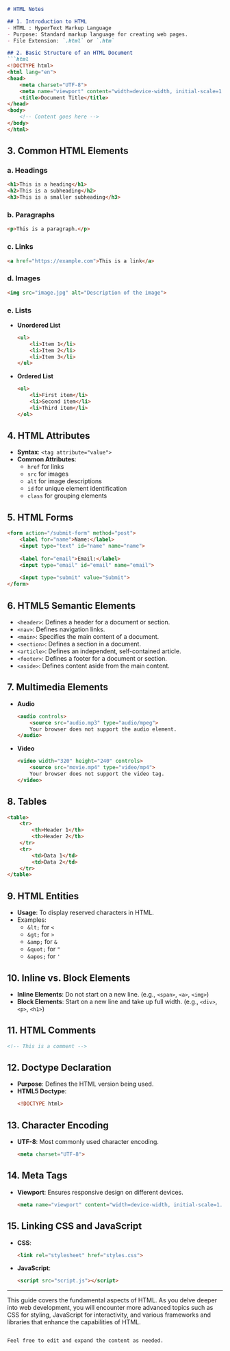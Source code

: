 
```markdown
# HTML Notes

## 1. Introduction to HTML
- HTML : HyperText Markup Language
- Purpose: Standard markup language for creating web pages.
- File Extension: `.html` or `.htm`

## 2. Basic Structure of an HTML Document
```html
<!DOCTYPE html>
<html lang="en">
<head>
    <meta charset="UTF-8">
    <meta name="viewport" content="width=device-width, initial-scale=1.0">
    <title>Document Title</title>
</head>
<body>
    <!-- Content goes here -->
</body>
</html>
```

## 3. Common HTML Elements

### a. Headings
```html
<h1>This is a heading</h1>
<h2>This is a subheading</h2>
<h3>This is a smaller subheading</h3>
```

### b. Paragraphs
```html
<p>This is a paragraph.</p>
```

### c. Links
```html
<a href="https://example.com">This is a link</a>
```

### d. Images
```html
<img src="image.jpg" alt="Description of the image">
```

### e. Lists
- **Unordered List**
  ```html
  <ul>
      <li>Item 1</li>
      <li>Item 2</li>
      <li>Item 3</li>
  </ul>
  ```
- **Ordered List**
  ```html
  <ol>
      <li>First item</li>
      <li>Second item</li>
      <li>Third item</li>
  </ol>
  ```

## 4. HTML Attributes
- **Syntax**: `<tag attribute="value">`
- **Common Attributes**:
  - `href` for links
  - `src` for images
  - `alt` for image descriptions
  - `id` for unique element identification
  - `class` for grouping elements

## 5. HTML Forms
```html
<form action="/submit-form" method="post">
    <label for="name">Name:</label>
    <input type="text" id="name" name="name">
    
    <label for="email">Email:</label>
    <input type="email" id="email" name="email">
    
    <input type="submit" value="Submit">
</form>
```

## 6. HTML5 Semantic Elements
- `<header>`: Defines a header for a document or section.
- `<nav>`: Defines navigation links.
- `<main>`: Specifies the main content of a document.
- `<section>`: Defines a section in a document.
- `<article>`: Defines an independent, self-contained article.
- `<footer>`: Defines a footer for a document or section.
- `<aside>`: Defines content aside from the main content.

## 7. Multimedia Elements
- **Audio**
  ```html
  <audio controls>
      <source src="audio.mp3" type="audio/mpeg">
      Your browser does not support the audio element.
  </audio>
  ```
- **Video**
  ```html
  <video width="320" height="240" controls>
      <source src="movie.mp4" type="video/mp4">
      Your browser does not support the video tag.
  </video>
  ```

## 8. Tables
```html
<table>
    <tr>
        <th>Header 1</th>
        <th>Header 2</th>
    </tr>
    <tr>
        <td>Data 1</td>
        <td>Data 2</td>
    </tr>
</table>
```

## 9. HTML Entities
- **Usage**: To display reserved characters in HTML.
- Examples:
  - `&lt;` for `<`
  - `&gt;` for `>`
  - `&amp;` for `&`
  - `&quot;` for `"`
  - `&apos;` for `'`

## 10. Inline vs. Block Elements
- **Inline Elements**: Do not start on a new line. (e.g., `<span>`, `<a>`, `<img>`)
- **Block Elements**: Start on a new line and take up full width. (e.g., `<div>`, `<p>`, `<h1>`)

## 11. HTML Comments
```html
<!-- This is a comment -->
```

## 12. Doctype Declaration
- **Purpose**: Defines the HTML version being used.
- **HTML5 Doctype**:
  ```html
  <!DOCTYPE html>
  ```

## 13. Character Encoding
- **UTF-8**: Most commonly used character encoding.
  ```html
  <meta charset="UTF-8">
  ```

## 14. Meta Tags
- **Viewport**: Ensures responsive design on different devices.
  ```html
  <meta name="viewport" content="width=device-width, initial-scale=1.0">
  ```

## 15. Linking CSS and JavaScript
- **CSS**:
  ```html
  <link rel="stylesheet" href="styles.css">
  ```
- **JavaScript**:
  ```html
  <script src="script.js"></script>
  ```

---

This guide covers the fundamental aspects of HTML. As you delve deeper into web development, you will encounter more advanced topics such as CSS for styling, JavaScript for interactivity, and various frameworks and libraries that enhance the capabilities of HTML.
```

Feel free to edit and expand the content as needed.
